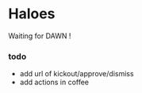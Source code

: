 # Haloes

Waiting for DAWN !

### todo
* add url of kickout/approve/dismiss
* add actions in coffee
